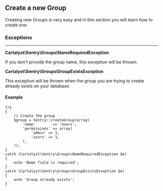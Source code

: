 ## Create a new Group

Creating new Groups is very easy and in this section you will learn how to
create one.

### Exceptions

---

**Cartalyst\Sentry\Groups\NameRequiredException**

If you don't provide the group name, this exception will be thrown.

**Cartalyst\Sentry\Groups\GroupExistsException**

This exception will be thrown when the group you are trying to create already
exists on your database.

#### Example

	try
	{
		// Create the group
		$group = Sentry::createGroup(array(
			'name'        => 'Users',
			'permissions' => array(
				'admin' => 1,
				'users' => 1,
			),
		));
	}
	catch (Cartalyst\Sentry\Groups\NameRequiredException $e)
	{
		echo 'Name field is required';
	}
	catch (Cartalyst\Sentry\Groups\GroupExistsException $e)
	{
		echo 'Group already exists';
	}
